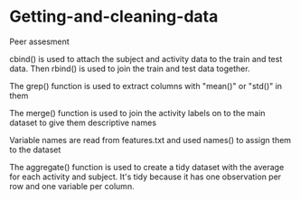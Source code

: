 Getting-and-cleaning-data
=========================

Peer assesment

cbind() is used to attach the subject and activity data to the train and test data. Then rbind() is used to join the train and test data together.

The grep() function is used to extract columns with "mean()" or "std()" in them

The merge() function is used to join the activity labels on to the main dataset to give them descriptive names

Variable names are read from features.txt and used names() to assign them to the dataset

The aggregate() function is used to create a tidy dataset with the average for each activity and subject. It's tidy because it has one observation per row and one variable per column.
